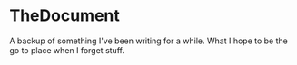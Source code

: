 # TheDocument
A backup of something I've been writing for a while. What I hope to be the go to place when I forget stuff.
